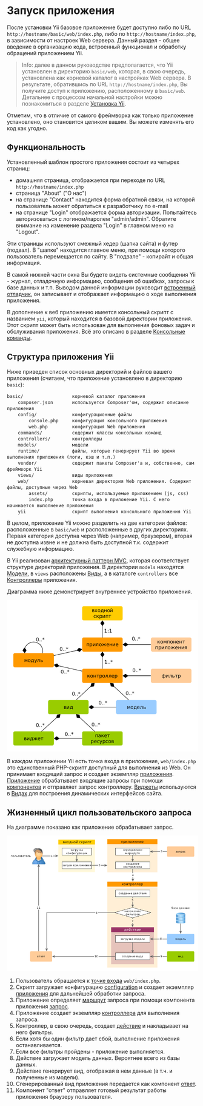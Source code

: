 Запуск приложения
====================

 После установки Yii базовое приложение будет доступно либо по URL `http://hostname/basic/web/index.php`, либо по `http://hostname/index.php`, в зависимости от настроек Web сервера. Данный раздел - общее введение в организацию кода, встроенный функционал и обработку обращений приложением Yii.

> Info: далее в данном руководстве предполагается, что Yii установлен в директорию `basic/web`, которая, в свою очередь, установлена как корневой каталог в настройках Web сервера. В результате, обратившись по URL `http://hostname/index.php`, Вы получите доступ к приложению, расположенному в `basic/web`. Детальнее с процессом начальной настройки можно познакомиться в разделе [Установка Yii](start-installation.md).

Отметим, что в отличие от самого фреймворка как только приложение установлено, оно становится целиком вашим. Вы можете изменять его код как угодно.

Функциональность <span id="functionality"></span>
---------------

Установленный шаблон простого приложения состоит из четырех страниц:

* домашняя страница, отображается при переходе по URL `http://hostname/index.php`
* страница "About" ("О нас")
* на странице "Contact" находится форма обратной связи, на которой пользователь может обратиться к разработчику по e-mail
* на странице "Login" отображается форма авторизации. Попытайтесь авторизоваться с логином/паролем "admin/admin".
  Обратите внимание на изменение раздела "Login" в главном меню на "Logout".

Эти страницы используют смежный хедер (шапка сайта) и футер (подвал). В "шапке" находится главное меню, при помощи
которого пользователь перемещается по сайту. В "подвале" - копирайт и общая информация.

В самой нижней части окна Вы будете видеть системные сообщения Yii - журнал, отладочную информацию, сообщения об ошибках,
запросы к базе данных и т.п. Выводом данной информации руководит
[встроенный отладчик](https://github.com/yiisoft/yii2-debug/blob/master/docs/guide/README.md), он записывает и отображает
информацию о ходе выполнения приложения.

В дополнение к веб приложению имеется консольный скрипт с названием `yii`, который находится в базовой директории приложения.
Этот скрипт может быть использован для выполнения фоновых задач и обслуживания приложения. Всё это описано в разделе
[Консольные команды](tutorial-console.md).

Структура приложения Yii <span id="application-structure"></span>
---------------------

Ниже приведен список основных директорий и файлов вашего приложения (считаем, что приложение установлено в директорию `basic`):

```
basic/                  корневой каталог приложения
    composer.json       используется Composer'ом, содержит описание приложения
    config/             конфигурационные файлы
        console.php     конфигурация консольного приложения
        web.php         конфигурация Web приложения
    commands/           содержит классы консольных команд
    controllers/        контроллеры
    models/             модели
    runtime/            файлы, которые генерирует Yii во время выполнения приложения (логи, кэш и т.п.)
    vendor/             содержит пакеты Composer'а и, собственно, сам фреймворк Yii
    views/              виды приложения
    web/                корневая директория Web приложения. Содержит файлы, доступные через Web
        assets/         скрипты, используемые приложением (js, css)
        index.php       точка входа в приложение Yii. С него начинается выполнение приложения
    yii                 скрипт выполнения консольного приложения Yii
```

В целом, приложение Yii можно разделить на две категории файлов: расположенные в `basic/web` и расположенные в других директориях. Первая категория доступна через Web (например, браузером), вторая не доступна извне и не должна быть доступной т.к. содержит служебную информацию.

В Yii реализован [архитектурный паттерн MVC](http://ru.wikipedia.org/wiki/Model-View-Controller),
которая соответствует структуре директорий приложения. В директории `models` находятся [Модели](structure-models.md),
в `views` расположены [Виды](structure-views.md), а в каталоге `controllers` все [Контроллеры](structure-controllers.md) приложения.

Диаграмма ниже демонстрирует внутреннее устройство приложения.

![внутреннее устройство приложения](images/application-structure.png)

В каждом приложении Yii есть точка входа в приложение, `web/index.php` это единственный PHP-скрипт доступный для выполнения из Web. Он принимает входящий запрос и создает экземпляр [приложения](structure-applications.md).
[Приложение](structure-applications.md) обрабатывает входящие запросы при помощи [компонентов](concept-components.md) и отправляет запрос контроллеру. [Виджеты](structure-widgets.md) используются в [Видах](structure-views.md) для построения динамических интерфейсов сайта.


Жизненный цикл пользовательского запроса <span id="request-lifecycle"></span>
-----------------

На диаграмме показано как приложение обрабатывает запрос.

![Жизненный цикл запроса](images/request-lifecycle.png)

1. Пользователь обращается к [точке входа](structure-entry-scripts.md) `web/index.php`.
2. Скрипт загружает конфигурацию [configuration](concept-configurations.md) и создает экземпляр [приложения](structure-applications.md) для дальнейшей обработки запроса.
3. Приложение определяет [маршрут](runtime-routing.md) запроса при помощи компонента приложения  [запрос](runtime-requests.md).
4. Приложение создает экземпляр [контроллера](structure-controllers.md) для выполнения запроса.
5. Контроллер, в свою очередь, создает [действие](structure-controllers.md) и накладывает на него фильтры.
6. Если хотя бы один фильтр дает сбой, выполнение приложения останавливается.
7. Если все фильтры пройдены - приложение выполняется.
8. Действие загружает модель данных. Вероятнее всего из базы данных.
9. Действие генерирует вид, отображая в нем данные (в т.ч. и полученные из модели).
10. Сгенерированный вид приложения передается как компонент [ответ](runtime-responses.md).
11. Компонент "ответ" отправляет готовый результат работы приложения браузеру пользователя.

